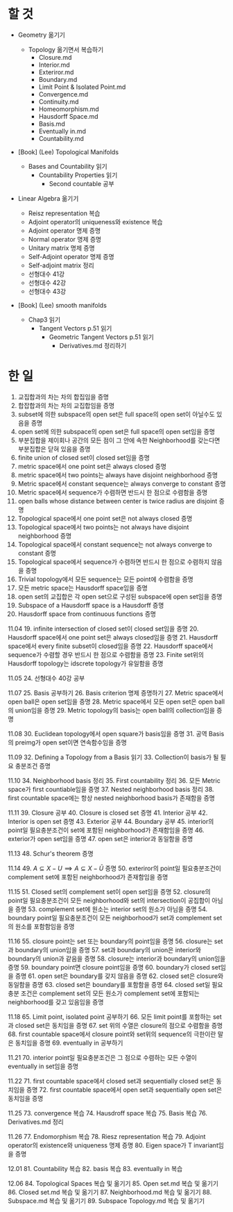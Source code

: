 # 할 것
* Geometry 옮기기
  * Topology 옮기면서 복습하기
    * Closure.md
    * Interior.md
    * Exteriror.md    
    * Boundary.md    
    * Limit Point & Isolated Point.md    
    * Convergence.md    
    * Continuity.md
    * Homeomorphism.md
    * Hausdorff Space.md
    * Basis.md
    * Eventually in.md
    * Countability.md
* [Book] (Lee) Topological Manifolds
  * Bases and Countability 읽기
    * Countability Properties 읽기    
      * Second countable 공부

* Linear Algebra 옮기기
  * Reisz representation 복습
  * Adjoint operator의 uniqueness와 existence 복습
  * Adjoint operator 명제 증명
  * Normal operator 명제 증명
  * Unitary matrix 명제 증명
  * Self-Adjoint operator 명제 증명
  * Self-adjoint matrix 정리
  * 선형대수 41강
  * 선형대수 42강
  * 선형대수 43강

* [Book] (Lee) smooth manifolds
  * Chap3 읽기
    * Tangent Vectors p.51 읽기
      * Geometric Tangent Vectors p.51 읽기
        * Derivatives.md 정리하기

# 한 일
1. 교집합과의 차는 차의 합집임을 증명
2. 합잡합과의 차는 차의 교집합임을 증명
3. subset에 의한 subspace의 open set은 full space의 open set이 아닐수도 있음을 증명 
4. open set에 의한 subspace의 open set은 full space의 open set임을 증명
5. 부분집합을 제이회나 공간의 모든 점이 그 안에 속한 Neighborhood를 갖는다면 부분집합은 닫혀 있음을 증명
6. finite union of closed set이 closed set임을 증명
7. metric space에서 one point set은 always closed 증명
8. metric space에서 two points는 always have disjoint neighborhood 증명
9.  Metric space에서 constant sequence는 always converge to constant 증명
10. Metric space에서 sequence가 수렴하면 반드시 한 점으로 수렴함을 증명
11. open balls whose distance between center is twice radius are disjoint 증명 
12. Topological space에서 one point set은 not always closed 증명
13. Topological space에서 two points는 not always have disjoint neighborhood 증명
14. Topological space에서 constant sequence는 not always converge to constant 증명
15. Topological space에서 sequence가 수렴하면 반드시 한 점으로 수렴하지 않음을 증명
16. Trivial topology에서 모든 sequence는 모든 point에 수렴함을 증명
17. 모든 metric space는 Hausdorff space임을 증명
18. open set의 교집합은 각 open set으로 구성된 subspace에 open set임을 증명 
19. Subspace of a Hausdorff space is a Hausdorff 증명
20. Hausdorff space from continuous functions 증명  

11.04
19. infinite intersection of closed set이 closed set임을 증명
20. Hausdorff space에서 one point set은 always closed임을 증명
21. Hausdorff space에서 every finite subset이 closed임을 증명
22. Hausdorff space에서 sequence가 수렴할 경우 반드시 한 점으로 수렴함을 증명
23. Finite set위의 Hausdorff topology는 idscrete topology가 유일함을 증명

11.05
24. 선형대수 40강 공부


11.07
25. Basis 공부하기
26. Basis criterion 명제 증명하기
27. Metric space에서 open ball은 open set임을 증명
28. Metric space에서 모든 open set은 open ball의 union임을 증명
29. Metric topology의 basis는 open ball의 collection임을 증명 

11.08
30. Euclidean topology에서 open square가 basis임을 증명
31. 공역 Basis의 preimg가 open set이면 연속함수임을 증명

11.09
32. Defining a Topology from a Basis 읽기
33. Collection이 basis가 될 필요 충분조건 증명

11.10
34. Neighborhood basis 정리
35. First countability 정리
36. 모든 Metric space가 first countiable임을 증명
37. Nested neighborhood basis 정리
38. first countable space에는 항상 nested neighborhood basis가 존재함을 증명

11.11
39. Closure 공부
40. Closure is closed set 증명
41. Interior 공부
42. Interior is open set 증명
43. Exterior 공부
44. Boundary 공부
45. interior의 point일 필요충분조건이 set에 포함된 neighborhood가 존재함임을 증명
46. exterior가 open set임을 증명
47. open set은 interior과 동일함을 증명

11.13
48. Schur's theorem 증명
    
11.14
49.  $A \subseteq X-U \implies A \subseteq X-\bar{U}$ 증명
50. exteriror의 point일 필요충분조건이 complement set에 포함된 neighborhood가 존재함임을 증명

11.15
51. Closed set의 complement set이 open set임을 증명
52. closure의 point일 필요충분조건이 모든 neighborhood와 set의 intersection이 공집합이 아님을 증명
53. complement set에 원소는 interior set의 원소가 아님을 증명
54. boundary point일 필요충분조건이 모든 neighborhood가 set과 complement set의 원소를 포함함임을 증명

11.16
55. closure point는 set 또는 boundary의 point임을 증명
56. closure는 set과 boundary의 union임을 증명
57. set과 boundary의 union은 interior와 boundary의 union과 같음을 증명
58. closure는 interior과 boundary의 union임을 증명
59. boundary point면 closure point임을 증명
60. boundary가 closed set임을 증명
61. open set은 boundary를 갖지 않음을 증명
62. closed set은 closure와 동일함을 증명
63. closed set은 boundary를 포함함을 증명
64. closed set일 필요충분 조건은 complement set의 모든 원소가 complement set에 포함되는 neighborhood를 갖고 있음임을 증명

11.18
65. Limit point, isolated point 공부하기
66. 모든 limit point를 포함하는 set과 closed set은 동치임을 증명
67. set 위의 수열은 closure의 점으로 수렴함을 증명
68. first countable space에서 closure point와 set위의 sequence의 극한이란 말은 동치임을 증명
69. eventually in 공부하기

11.21
70. interior point일 필요충분조건은 그 점으로 수렴하는 모든 수열이 eventually in set임을 증명

11.22
71. first countable space에서 closed set과 sequentially closed set은 동치임을 증명
72. first countable space에서 open set과 sequentially open set은 동치임을 증명

11.25
73. convergence 복습
74. Hausdroff space 복습
75. Basis 복습
76. Derivatives.md 정리

11.26
77. Endomorphism 복습
78. Riesz representation 복습
79. Adjoint operator의 existence와 uniqueness 명제 증명
80. Eigen space가 T invariant임을 증명 

12.01
81. Countability 복습
82. basis 복습
83. eventually in 복습
    
12.06
84. Topological Spaces 복습 및 옮기기
85. Open set.md 복습 및 옮기기
86. Closed set.md 복습 및 옮기기
87. Neighborhood.md 복습 및 옮기기
88. Subspace.md 복습 및 옮기기
89. Subspace Topology.md 복습 및 옮기기